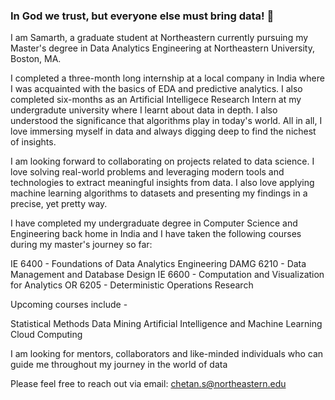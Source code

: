 ### In God we trust, but everyone else must bring data! 👋

I am Samarth, a graduate student at Northeastern currently pursuing my Master's degree in Data Analytics Engineering at Northeastern University, Boston, MA.

I completed a three-month long internship at a local company in India where I was acquainted with the basics of EDA and predictive analytics. I also completed six-months as an Artificial Intelligece Research Intern at my undergradute university where I learnt about data in depth. I also understood the significance that algorithms play in today's world. All in all, I love immersing myself in data and always digging deep to find the nichest of insights.

I am looking forward to collaborating on projects related to data science. I love solving real-world problems and leveraging modern tools and technologies to extract meaningful insights from data. I also love applying machine learning algorithms to datasets and presenting my findings in a precise, yet pretty way. 

I have completed my undergraduate degree in Computer Science and Engineering back home in India and I have taken the following courses during my master's journey so far:

IE 6400 - Foundations of Data Analytics Engineering
DAMG 6210 - Data Management and Database Design
IE 6600 - Computation and Visualization for Analytics
OR 6205 - Deterministic Operations Research

Upcoming courses include - 

Statistical Methods
Data Mining
Artificial Intelligence and Machine Learning 
Cloud Computing

I am looking for mentors, collaborators and like-minded individuals who can guide me throughout my journey in the world of data

Please feel free to reach out via email: chetan.s@northeastern.edu
